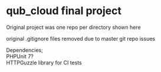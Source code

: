 # qub_cloud final project

Original project was one repo per directory shown here<br>

original .gitignore files removed due to master git repo issues<br>

Dependencies;<br>
PHPUnit 7?<br>
HTTPGuzzle library for CI tests
